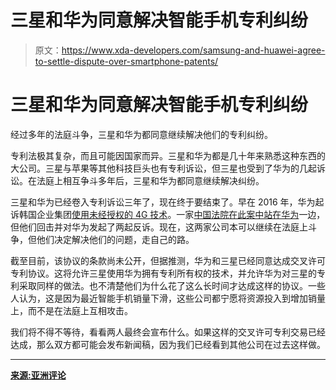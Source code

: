 # 三星和华为同意解决智能手机专利纠纷

> 原文：<https://www.xda-developers.com/samsung-and-huawei-agree-to-settle-dispute-over-smartphone-patents/>

# 三星和华为同意解决智能手机专利纠纷

经过多年的法庭斗争，三星和华为都同意继续解决他们的专利纠纷。

专利法极其复杂，而且可能因国家而异。三星和华为都是几十年来熟悉这种东西的大公司。三星与苹果等其他科技巨头也有专利诉讼，但三星也受到了华为的几起诉讼。在法庭上相互争斗多年后，三星和华为都同意继续解决纠纷。

三星和华为已经卷入专利诉讼三年了，现在终于要结束了。早在 2016 年，华为起诉韩国企业集团[使用未经授权的 4G 技术](https://www.xda-developers.com/chinese-court-sides-with-huawei-tells-samsung-to-pay-11-60-million-in-patent-case/)。一家[中国法院在此案中站在华为](https://www.xda-developers.com/samsung-suffers-loss-china-patent-lawsuit-against-huawei/)一边，但他们回击并对华为发起了两起反诉。现在，这两家公司本可以继续在法庭上斗争，但他们决定解决他们的问题，走自己的路。

截至目前，该协议的条款尚未公开，但据推测，华为和三星已经同意达成交叉许可专利协议。这将允许三星使用华为拥有专利所有权的技术，并允许华为对三星的专利采取同样的做法。也不清楚他们为什么花了这么长时间才达成这样的协议。一些人认为，这是因为最近智能手机销量下滑，这些公司都宁愿将资源投入到增加销量上，而不是在法庭上互相攻击。

我们将不得不等待，看看两人最终会宣布什么。如果这样的交叉许可专利交易已经达成，那么双方都可能会发布新闻稿，因为我们已经看到其他公司在过去这样做。

* * *

[**来源:亚洲评论**](https://asia.nikkei.com/Business/Companies/Samsung-and-Huawei-drop-lawsuits-in-latest-smartphone-truce)
